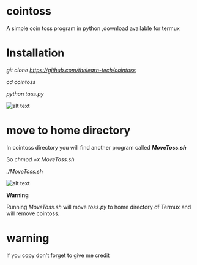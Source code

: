 # cointoss
A simple coin toss program in python ,download available for termux
# Installation
 

*git clone https://github.com/thelearn-tech/cointoss*

*cd cointoss*

*python toss.py* 


![alt text](https://i.ibb.co/PxN07Zm/Cointoss.jpg)

# move to home directory


In cointoss directory you will find another program
called ***MoveToss.sh***

So *chmod +x MoveToss.sh*

*./MoveToss.sh*

![alt text](https://i.ibb.co/BPwcttr/Home-pic.jpg)

**Warning**

Running *MoveToss.sh* will move *toss.py* to home directory of 
Termux and will remove cointoss.

# warning
 If you copy don't forget to give me credit




